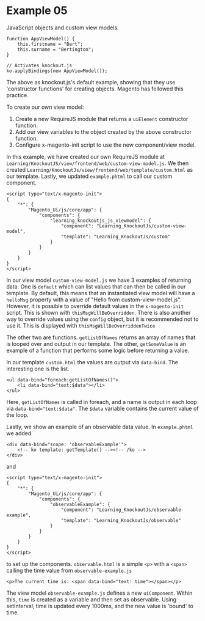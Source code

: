 # Example 05

JavaScript objects and custom view models.

    function AppViewModel() {
        this.firstname = "Bert";
        this.surname = "Bertington";
    }

    // Activates knockout.js
    ko.applyBindings(new AppViewModel());

The above as knockout.js's default example, showing that they use 'constructor functions' for creating objects. Magento has followed this practice.

To create our own view model:
1. Create a new RequireJS module that returns a `uiElement` constructor function.
2. Add our view variables to the object created by the above constructor function.
3. Configure x-magento-init script to use the new component/view model.

In this example, we have created our own RequireJS module at `Learning/KnockoutJS/view/frontend/web/custom-view-model.js`. We then created `Learning/KnockoutJs/view/frontend/web/template/custom.html` as our template. Lastly, we updated `example.phtml` to call our custom component.

    <script type="text/x-magento-init">
    {
        "*": {
            "Magento_Ui/js/core/app": {
                "components": {
                    "learning_knockoutjs_js_viewmodel": {
                        "component": "Learning_KnockoutJs/custom-view-model",
                        "template": "Learning_KnockoutJs/custom"
                    }
                }
            }
        }
    }
    </script>

In our view model `custom-view-model.js` we have 3 examples of returning data. One is `default` which can list values that can then be called in our template. By default, this means that an instantiated view model will have a `helloMsg` property with a value of "Hello from custom-view-model.js". However, it is possible to override default values in the `x-magento-init` script. This is shown with `thisMsgWillBeOverridden`. There is also another way to override values using the `config` object, but it is recommended not to use it. This is displayed with `thisMsgWillBeOverriddenTwice`

The other two are functions. `getListOfNames` returns an array of names that is looped over and output in our template. The other, `getSomeValue` is an example of a function that performs some logic before returning a value.

In our template `custom.html` the values are output via `data-bind`. The interesting one is the list. 

    <ul data-bind="foreach:getListOfNames()">
        <li data-bind="text:$data"></li>
    </ul>

Here, `getListOfNames` is called in foreach, and a name is output in each loop via `data-bind="text:$data"`. The `$data` variable contains the current value of the loop.

Lastly, we show an example of an observable data value. In `example.phtml` we added

    <div data-bind="scope: 'observableExample'">
        <!-- ko template: getTemplate() --><!-- /ko -->
    </div>

and

    <script type="text/x-magento-init">
    {
        "*": {
            "Magento_Ui/js/core/app": {
                "components": {
                    "observableExample": {
                        "component": "Learning_KnockoutJs/observable-example",
                        "template": "Learning_KnockoutJs/observable"
                    }
                }
            }
        }
    }
    </script>

to set up the components. `observable.html` is a simple `<p>` with a `<span>` calling the time value from `observable-example.js`

    <p>The current time is: <span data-bind="text: time"></span></p>

The view model `observable-example.js` defines a new `uiComponent`. Within this, `time` is created as a variable and then set as observable. Using setInterval, time is updated every 1000ms, and the new value is 'bound' to time. 